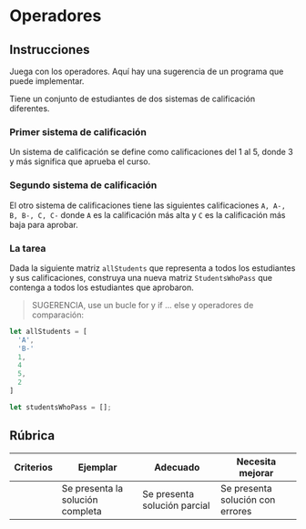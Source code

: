 # Operadores

## Instrucciones

Juega con los operadores. Aquí hay una sugerencia de un programa que puede implementar.

Tiene un conjunto de estudiantes de dos sistemas de calificación diferentes.

### Primer sistema de calificación

Un sistema de calificación se define como calificaciones del 1 al 5, donde 3 y más significa que aprueba el curso.

### Segundo sistema de calificación

El otro sistema de calificaciones tiene las siguientes calificaciones `A, A-, B, B-, C, C-` donde `A` es la calificación más alta y `C` es la calificación más baja para aprobar.

### La tarea

Dada la siguiente matriz `allStudents` que representa a todos los estudiantes y sus calificaciones, construya una nueva matriz `StudentsWhoPass` que contenga a todos los estudiantes que aprobaron.

> SUGERENCIA, use un bucle for y if ... else y operadores de comparación:


```javascript
let allStudents = [
  'A',
  'B-'
  1,
  4
  5,
  2
]

let studentsWhoPass = [];
```

## Rúbrica

| Criterios | Ejemplar | Adecuado | Necesita mejorar |
| -------- | ------------------------------ | ----------------------------- | ------------------------------- |
| | Se presenta la solución completa | Se presenta solución parcial | Se presenta solución con errores |
